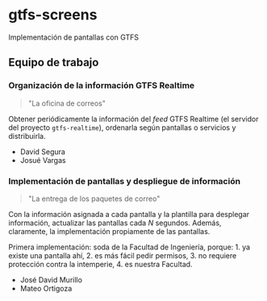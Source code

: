 # gtfs-screens
Implementación de pantallas con GTFS

## Equipo de trabajo

### Organización de la información GTFS Realtime

> "La oficina de correos"

Obtener periódicamente la información del _feed_ GTFS Realtime (el servidor del proyecto `gtfs-realtime`), ordenarla según pantallas o servicios y distribuirla.

- David Segura
- Josué Vargas

### Implementación de pantallas y despliegue de información

> "La entrega de los paquetes de correo"

Con la información asignada a cada pantalla y la plantilla para desplegar información, actualizar las pantallas cada $N$ segundos. Además, claramente, la implementación propiamente de las pantallas.

Primera implementación: soda de la Facultad de Ingeniería, porque: 1. ya existe una pantalla ahí, 2. es más fácil pedir permisos, 3. no requiere protección contra la intemperie, 4. es nuestra Facultad.

- José David Murillo
- Mateo Ortigoza
